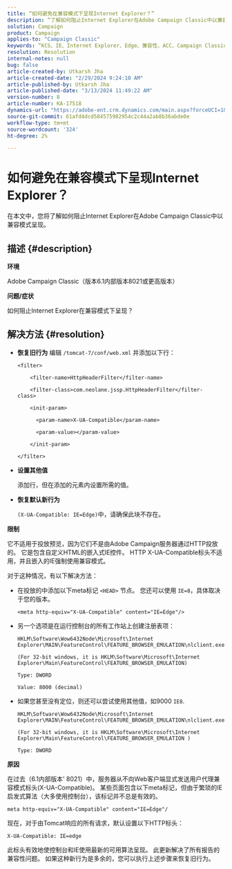 ```yaml
---
title: “如何避免在兼容模式下呈现Internet Explorer？”
description: “了解如何阻止Internet Explorer在Adobe Campaign Classic中以兼容模式呈现。”
solution: Campaign
product: Campaign
applies-to: "Campaign Classic"
keywords: “KCS、IE、Internet Explorer、Edge、兼容性、ACC、Campaign Classic”
resolution: Resolution
internal-notes: null
bug: false
article-created-by: Utkarsh Jha
article-created-date: "2/29/2024 9:24:10 AM"
article-published-by: Utkarsh Jha
article-published-date: "3/13/2024 11:49:22 AM"
version-number: 8
article-number: KA-17518
dynamics-url: "https://adobe-ent.crm.dynamics.com/main.aspx?forceUCI=1&pagetype=entityrecord&etn=knowledgearticle&id=3f94054a-e4d6-ee11-9079-6045bd0067ea"
source-git-commit: 61afd4dcd584575982954c2c44a2ab8b36abde0e
workflow-type: tm+mt
source-wordcount: '324'
ht-degree: 2%

---
```


# 如何避免在兼容模式下呈现Internet Explorer？


在本文中，您将了解如何阻止Internet Explorer在Adobe Campaign Classic中以兼容模式呈现。

## 描述 {#description}


<b>环境</b>

Adobe Campaign Classic（版本6.1内部版本8021或更高版本）

<b>问题/症状</b>

如何阻止Internet Explorer在兼容模式下呈现？


## 解决方法 {#resolution}


- <b>恢复旧行为</b>
编辑 `/tomcat-7/conf/web.xml` 并添加以下行：


  ```
  <filter>
  
      <filter-name>HttpHeaderFilter</filter-name>
  
      <filter-class>com.neolane.jssp.HttpHeaderFilter</filter-
  class>
  
      <init-param>
  
        <param-name>X-UA-Compatible</param-name>
  
        <param-value></param-value>
  
      </init-param>
  
  </filter>
  ```




- <b>设置其他值</b>

  添加行，但在添加的元素内设置所需的值。
- <b>恢复默认新行为</b>

  `(X-UA-Compatible: IE=Edge)`中，请确保此块不存在。


<b>限制</b>

它不适用于投放预览，因为它们不是由Adobe Campaign服务器通过HTTP投放的。 它是包含自定义HTML的嵌入式IE控件。 HTTP X-UA-Compatible标头不适用，并且嵌入的IE强制使用兼容模式。

对于这种情况，有以下解决方法：

- 在投放的中添加以下meta标记 `<HEAD>` 节点。 您还可以使用 `IE=8`，具体取决于您的版本。


  ```
  <meta http-equiv="X-UA-Compatible" content="IE=Edge"/>
  ```




- 另一个选项是在运行控制台的所有工作站上创建注册表项：


  ```
  HKLM\Software\Wow6432Node\Microsoft\Internet Explorer\MAIN\FeatureControl\FEATURE_BROWSER_EMULATION\nlclient.exe
  
  (For 32-bit windows, it is HKLM\Software\Microsoft\Internet Explorer\Main\FeatureControl\FEATURE_BROWSER_EMULATION)
  
  Type: DWORD
  
  Value: 8000 (decimal)
  ```




- 如果您甚至没有定位，则还可以尝试使用其他值，如9000 `IE8`.

  ```
  HKLM\Software\Wow6432Node\Microsoft\Internet Explorer\MAIN\FeatureControl\FEATURE_BROWSER_EMULATION\nlclient.exe
  
  (For 32-bit windows, it is HKLM\Software\Microsoft\Internet Explorer\Main\FeatureControl\FEATURE_BROWSER_EMULATION )
  
  Type: DWORD
  ```


<b>原因</b>

在过去（6.1内部版本&#39; 8021）中，服务器从不向Web客户端显式发送用户代理兼容模式标头(X-UA-Compatible)。 某些页面包含以下meta标记，但由于繁琐的IE启发式算法（大多使用控制台），该标记并不总是有效的。


```
meta http-equiv="X-UA-Compatible" content="IE=Edge"/
```


现在，对于由Tomcat响应的所有请求，默认设置以下HTTP标头：


```
X-UA-Compatible: IE=edge
```


此标头有效地使控制台和IE使用最新的可用算法呈现。 此更新解决了所有报告的兼容性问题。 如果这种新行为是多余的，您可以执行上述步骤来恢复旧行为。
